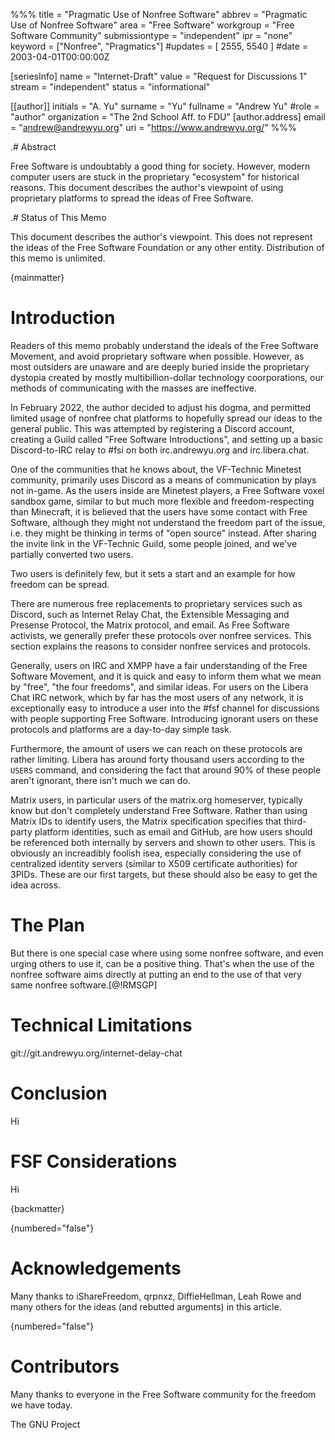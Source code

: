 %%%
title = "Pragmatic Use of Nonfree Software"
abbrev = "Pragmatic Use of Nonfree Software"
area = "Free Software"
workgroup = "Free Software Community"
submissiontype = "independent"
ipr = "none"
keyword = ["Nonfree", "Pragmatics"]
#updates = [ 2555, 5540 ]
#date = 2003-04-01T00:00:00Z

[seriesInfo]
name = "Internet-Draft"
value = "Request for Discussions 1"
stream = "independent"
status = "informational"

[[author]]
initials = "A. Yu"
surname = "Yu"
fullname = "Andrew Yu"
#role = "author"
organization = "The 2nd School Aff. to FDU"
  [author.address]
  email = "andrew@andrewyu.org"
  uri = "https://www.andrewyu.org/"
%%%

.# Abstract

Free Software is undoubtably a good thing for society.  However, modern computer users are stuck in the proprietary "ecosystem" for historical reasons.  This document describes the author's viewpoint of using proprietary platforms to spread the ideas of Free Software.

.# Status of This Memo

This document describes the author's viewpoint.  This does not represent the ideas of the Free Software Foundation or any other entity.  Distribution of this memo is unlimited.

{mainmatter}

# Introduction

Readers of this memo probably understand the ideals of the Free Software Movement, and avoid proprietary software when possible.  However, as most outsiders are unaware and are deeply buried inside the proprietary dystopia created by mostly multibillion-dollar technology coorporations, our methods of communicating with the masses are ineffective.

In February 2022, the author decided to adjust his dogma, and permitted limited usage of nonfree chat platforms to hopefully spread our ideas to the general public.  This was attempted by registering a Discord account, creating a Guild called "Free Software Introductions", and setting up a basic Discord-to-IRC relay to #fsi on both irc.andrewyu.org and irc.libera.chat.

One of the communities that he knows about, the VF-Technic Minetest community, primarily uses Discord as a means of communication by plays not in-game.  As the users inside are Minetest players, a Free Software voxel sandbox game, similar to but much more flexible and freedom-respecting than Minecraft, it is believed that the users have some contact with Free Software, although they might not understand the freedom part of the issue, i.e. they might be thinking in terms of "open source" instead.  After sharing the invite link in the VF-Technic Guild, some people joined, and we've partially converted two users.

Two users is definitely few, but it sets a start and an example for how freedom can be spread.

There are numerous free replacements to proprietary services such as Discord, such as Internet Relay Chat, the Extensible Messaging and Presense Protocol, the Matrix protocol, and email.  As Free Software activists, we generally prefer these protocols over nonfree services.  This section explains the reasons to consider nonfree services and protocols.

Generally, users on IRC and XMPP have a fair understanding of the Free Software Movement, and it is quick and easy to inform them what we mean by "free", "the four freedoms", and similar ideas.  For users on the Libera Chat IRC network, which by far has the most users of any network, it is exceptionally easy to introduce a user into the #fsf channel for discussions with people supporting Free Software.  Introducing ignorant users on these protocols and platforms are a day-to-day simple task.

Furthermore, the amount of users we can reach on these protocols are rather limiting.  Libera has around forty thousand users according to the `USERS` command, and considering the fact that around 90% of these people aren't ignorant, there isn't much we can do.

Matrix users, in particular users of the matrix.org homeserver, typically know but don't completely understand Free Software.  Rather than using Matrix IDs to identify users, the Matrix specification specifies that third-party platform identities, such as email and GitHub, are how users should be referenced both internally by servers and shown to other users.  This is obviously an increadibly foolish isea, especially considering the use of centralized identity servers (similar to X509 certificate authorities) for 3PIDs.  These are our first targets, but these should also be easy to get the idea across.

# The Plan

But there is one special case where using some nonfree software, and even urging others to use it, can be a positive thing. That's when the use of the nonfree software aims directly at putting an end to the use of that very same nonfree software.[@!RMSGP]

# Technical Limitations

git://git.andrewyu.org/internet-delay-chat

# Conclusion

Hi

# FSF Considerations

Hi

{backmatter}

{numbered="false"}
# Acknowledgements

Many thanks to iShareFreedom, qrpnxz, DiffieHellman, Leah Rowe and many others for the ideas (and rebutted arguments) in this article.

{numbered="false"}
# Contributors

Many thanks to everyone in the Free Software community for the freedom we have today.

<reference anchor="RMSGP" target="http://www.gnu.org/philosophy/is-ever-good-use-nonfree-program.en.html">
   <front>
      <title>Is It Ever a Good Thing to Use a Nonfree Program?</title>
      <author>
         <organization>The GNU Project</organization>
      </author>
      <date year="2013" month="September"></date>
   </front>
</reference>

